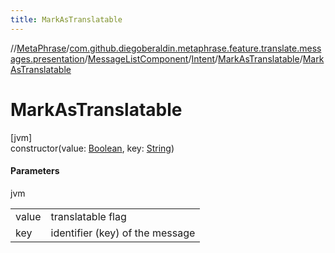 ```yaml
---
title: MarkAsTranslatable
---
```

//[MetaPhrase](../../../../../index.html)/[com.github.diegoberaldin.metaphrase.feature.translate.messages.presentation](../../../index.html)/[MessageListComponent](../../index.html)/[Intent](../index.html)/[MarkAsTranslatable](index.html)/[MarkAsTranslatable](-mark-as-translatable.html)



# MarkAsTranslatable



[jvm]\
constructor(value: [Boolean](https://kotlinlang.org/api/latest/jvm/stdlib/kotlin/-boolean/index.html), key: [String](https://kotlinlang.org/api/latest/jvm/stdlib/kotlin/-string/index.html))



#### Parameters


jvm

| | |
|---|---|
| value | translatable flag |
| key | identifier (key) of the message |




